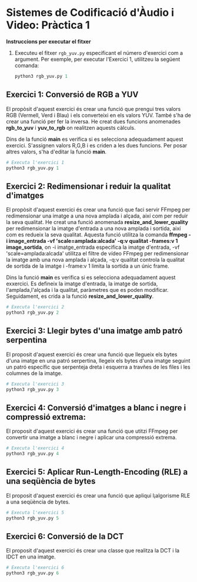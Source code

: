 # Sistemes de Codificació d'Àudio i Video: Pràctica 1
**Instruccions per executar el fitxer**
1. Executeu el fitxer `rgb_yuv.py` especificant el número d'exercici com a argument. Per exemple, per executar l'Exercici 1, utilitzeu la següent comanda:
   ```python
   python3 rgb_yuv.py 1

## Exercici 1: Conversió de RGB a YUV
El propòsit d'aquest exercici és crear una funció que prengui tres valors RGB (Vermell, Verd i Blau) i els converteixi en els valors YUV. També s'ha de crear una funció per fer la inversa.
He creat dues funcions anomenades **rgb_to_yuv** i **yuv_to_rgb** on realitzen aquests càlculs. 

Dins de la funció **main** es verifica si es selecciona adequadament aquest exercici. S'assignen valors R,G,B i es criden a les dues funcions. Per posar altres valors, s'ha d'editar la funció **main**.

```python
# Executa l'exercici 1
python3 rgb_yuv.py 1
```
## Exercici 2: Redimensionar i reduir la qualitat d'imatges
El propòsit d'aquest exercici és crear una funció que faci servir FFmpeg per redimensionar una imatge a una nova amplada i alçada, així com per reduir la seva qualitat.
He creat una funció anomenada **resize_and_lower_quality** per redimensionar la imatge d'entrada a una nova amplada i sortida, així com es redueix la seva qualitat. Aquesta funció utilitza la comanda **ffmpeg -i image_entrada -vf 'scale=amplada:alcada' -q:v qualitat -frames:v 1 image_sortida**, on -i imatge_entrada especifica la imatge d'entrada, -vf 'scale=amplada:alcada' utilitza el filtre de vídeo FFmpeg per redimensionar la imatge amb una nova amplada i alçada, -q:v qualitat controla la qualitat de sortida de la imatge i -frame:v 1 limita la sortida a un únic frame.

Dins la funció **main** es verifica si es selecciona adequadament aquest exxercici. Es defineix la imatge d'entrada, la imatge de sortida, l'amplada,l'alçada i la qualitat, paràmetres que es poden modificar. Seguidament, es crida a la funció **resize_and_lower_quality**.

```python
# Executa l'exercici 2
python3 rgb_yuv.py 2
```

## Exercici 3: Llegir bytes d'una imatge amb patró serpentina
El proposit d'aquest exercici és crear una funció que llegueix els bytes d'una imatge en una patró serpertina, llegeix els bytes d'una imatge seguint un patró específic que serpenteja dreta i esquerra a travñes de les files i les columnes de la imatge.

```python
# Executa l'exercici 3
python3 rgb_yuv.py 3
````

## Exercici 4: Conversió d'imatges a blanc i negre i compressió extrema:
El proposit d'aquest exercici és crear una funció que utitzi FFmpeg per convertir una imatge a blanc i negre i aplicar una compressió extrema.

```python
# Executa l'exercici 4
python3 rgb_yuv.py 4
```

## Exercici 5: Aplicar Run-Length-Encoding (RLE) a una seqüència de bytes
El proposit d'aquest exercici és crear una funció que apliqui l¡algorisme RLE a una seqüència de bytes.

```python
# Executa l'exercici 5
python3 rgb_yuv.py 5
```

## Exercici 6: Conversió de la DCT
El proposit d'aquest exercici és crear una classe que realitza la DCT i la IDCT en una imatge.

```python
# Executa l'exercici 6
python3 rgb_yuv.py 6
```



